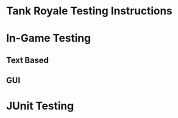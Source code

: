 # Tank Royale Testing Instructions

# In-Game Testing

  ## Text Based
  
  ## GUI
  
# JUnit Testing

